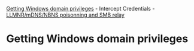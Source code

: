 
<!-- MarkdownTOC depth=3 autolink=true -->

[Getting Windows domain privileges](#getting-windows-domain-privileges)
    - Intercept Credentials
        - [LLMNR/mDNS/NBNS poisonning and SMB relay](Credential%20Access/ca-1.md)

<!-- /MarkdownTOC -->

# Getting Windows domain privileges
